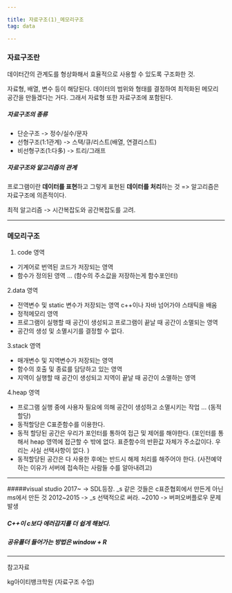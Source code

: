 ```yaml
---

title: 자료구조(1)_메모리구조
tag: data

---
```



### 자료구조란
 데이터간의 관계도를 형상화해서 효율적으로 사용할 수 있도록 구조화한 것.
 
 자료형, 배열, 변수 등이 해당된다. 데이터의 범위와 형태를 결정하여 최적화된 메모리 공간을 만들겠다는 거다. 그래서 자료형 또한 자료구조에 포함된다.
 
 
 
##### 자료구조의 종류

*	단순구조 -> 정수/실수/문자
*	선형구조(1:1관계) -> 스택/큐/리스트(배열, 연결리스트)
*	비선형구조(1:다多) -> 트리/그래프

##### 자료구조와 알고리즘의 관계

프로그램이란 **데이터를 표현**하고 그렇게 표현된 **데이터를 처리**하는 것
=> 알고리즘은 자료구조에 의존적이다.

최적 알고리즘 -> 시간복잡도와 공간복잡도를 고려.

- - -

### 메모리구조

1. code 영역

* 기계어로 번역된 코드가 저장되는 영역
* 함수가 정의된 영역 ... (함수의 주소값을 저장하는게 함수포인터) 

2.data 영역


* 전역변수 및  static 변수가 저장되는 영역 c++이나 자바 넘어가야 스태틱을 배움
* 정적메모리 영역
* 프로그램이 실행할 때 공간이 생성되고 프로그램이 끝날 때 공간이 소멸되는 영역 
* 공간의 생성 및 소멸시기를 결정할 수 없다.


3.stack 영역
* 매개변수 및 지역변수가 저장되는 영역
* 함수의 호출 및 종료를 담당하고 있는 영역 
* 지역이 실행할 때 공간이 생성되고 지역이 끝날 때 공간이 소멸하는 영역 


4.heap 영역
* 프로그램 실행 중에 사용자 필요에 의해 공간이 생성하고 소멸시키는 작업 ... (동적할당)
* 동적할당은 C표준함수를 이용한다.
* 동적 할당된 공간은 우리가 포인터를 통하여 접근 및 제어를 해야한다. (포인터를 통해서  heap 영역에 접근할 수 밖에 없다. 표준함수의 반환값 자체가 주소값이다. 우리는 사실 선택사항이 없다. ) 
* 동적할당된 공간은 다 사용한 후에는 반드시 해제 처리를 해주어야 한다. (사전예약하는 이유가 서버에 접속하는 사람들 수를 알아내려고) 

- - - 

#####visual studio
2017~ -> SDL등장. _s 같은 것들은 c표준협회에서 만든게 아닌 ms에서 만든 것
2012~2015 -> _s 선택적으로 써라. 
~2010 -> 버퍼오버플로우 문제 발생

##### C++이 c보다 에러감지를 더 쉽게 해놨다.

##### 공유폴더 들어가는 방법은 window + R








---
 
참고자료 

kg아이티뱅크학원 (자료구조 수업)
